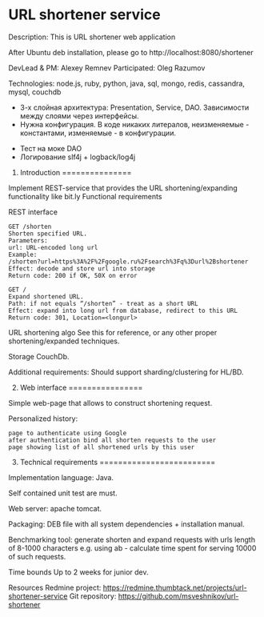 URL shortener service
=====================

Description: This is URL shortener web application

After Ubuntu deb installation, please go to http://localhost:8080/shortener

DevLead & PM: Alexey Remnev
Participated: Oleg Razumov

Technologies: node.js, ruby, python, java, sql, mongo, redis, cassandra, mysql, couchdb

+ 3-х слойная архитектура: Presentation, Service, DAO. Зависимости между слоями через интерфейсы.
+ Нужна конфигурация. В коде никаких литералов, неизменяемые - константами, изменяемые - в конфигурации.
- Тест на моке DAO
- Логирование slf4j + logback/log4j


1. Introduction
===============

Implement REST-service that provides the URL shortening/expanding functionality like bit.ly
Functional requirements

REST interface

    GET /shorten
    Shorten specified URL.
    Parameters:
    url: URL-encoded long url
    Example:
    /shorten?url=https%3A%2F%2Fgoogle.ru%2Fsearch%3Fq%3Durl%2Bshortener
    Effect: decode and store url into storage
    Return code: 200 if OK, 50X on error

    GET /
    Expand shortened URL.
    Path: if not equals “/shorten” - treat as a short URL
    Effect: expand into long url from database, redirect to this URL
    Return code: 301, Location=<longurl>

URL shortening algo
    See this for reference, or any other proper shortening/expanded techniques.

Storage
    CouchDb.

Additional requirements:
    Should support sharding/clustering for HL/BD.


2. Web interface
================

Simple web-page that allows to construct shortening request.

Personalized history:

    page to authenticate using Google
    after authentication bind all shorten requests to the user
    page showing list of all shortened urls by this user

3. Technical requirements
=========================

Implementation language: Java.

Self contained unit test are must.

Web server:  apache tomcat.

Packaging: DEB file with all system dependencies + installation manual.

Benchmarking tool: generate shorten and expand requests with urls length of 8-1000 characters e.g. using ab - calculate time spent for serving 10000 of such requests.

Time bounds
Up to 2 weeks for junior dev.

Resources
    Redmine project: https://redmine.thumbtack.net/projects/url-shortener-service
    Git repository: https://github.com/msveshnikov/url-shortener


